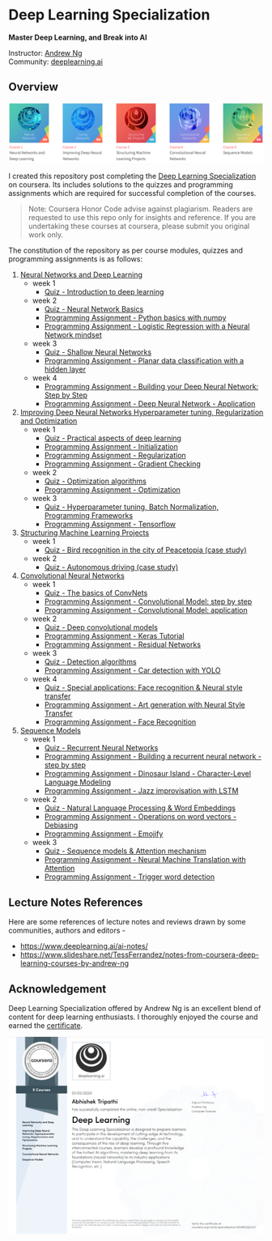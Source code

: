 # Deep Learning Specialization
**Master Deep Learning, and Break into AI**

Instructor: [Andrew Ng](http://www.andrewng.org/)  
Community: [deeplearning.ai](https://www.deeplearning.ai/)

## Overview

![](images/course_modules.png)

I created this repository post completing the [Deep Learning Specialization](https://www.coursera.org/specializations/deep-learning) on coursera. Its includes solutions to the quizzes and programming assignments which are required for successful completion of the courses.

> Note: Coursera Honor Code advise against plagiarism. Readers are requested to use this repo only for insights and reference. If you are undertaking these courses at coursera, please submit you original work only.

The constitution of the repository as per course modules, quizzes and programming assignments is as follows:

1. [Neural Networks and Deep Learning](https://github.com/abhishektripathi24/Deep-Learning-Specialization-Coursera/tree/master/1.%20Neural-Networks-and-Deep-Learning)
    * week 1
        * [Quiz - Introduction to deep learning](https://github.com/abhishektripathi24/Deep-Learning-Specialization-Coursera/blob/master/1.%20Neural-Networks-and-Deep-Learning/week1/Quiz%20-%20Introduction%20to%20deep%20learning.pdf)
    * week 2
        * [Quiz - Neural Network Basics](https://github.com/abhishektripathi24/Deep-Learning-Specialization-Coursera/blob/master/1.%20Neural-Networks-and-Deep-Learning/week2/Quiz%20-%20Neural%20Network%20Basics.pdf)
        * [Programming Assignment - Python basics with numpy](https://github.com/abhishektripathi24/Deep-Learning-Specialization-Coursera/blob/master/1.%20Neural-Networks-and-Deep-Learning/week2/1.Python_Basics_With_Numpy_v3a.ipynb)
        * [Programming Assignment - Logistic Regression with a Neural Network mindset](https://github.com/abhishektripathi24/Deep-Learning-Specialization-Coursera/blob/master/1.%20Neural-Networks-and-Deep-Learning/week2/2.Logistic_Regression_with_a_Neural_Network_mindset_v6a.ipynb)
    * week 3
        * [Quiz - Shallow Neural Networks](https://github.com/abhishektripathi24/Deep-Learning-Specialization-Coursera/blob/master/1.%20Neural-Networks-and-Deep-Learning/week3/Quiz%20-%20Shallow%20Neural%20Networks.pdf)
        * [Programming Assignment - Planar data classification with a hidden layer](https://github.com/abhishektripathi24/Deep-Learning-Specialization-Coursera/blob/master/1.%20Neural-Networks-and-Deep-Learning/week3/Planar_data_classification_with_onehidden_layer_v6c.ipynb)
    * week 4
        * [Programming Assignment - Building your Deep Neural Network: Step by Step](https://github.com/abhishektripathi24/Deep-Learning-Specialization-Coursera/blob/master/1.%20Neural-Networks-and-Deep-Learning/week4/1.Building_your_Deep_Neural_Network_Step_by_Step_v8a.ipynb)
        * [Programming Assignment - Deep Neural Network - Application](https://github.com/abhishektripathi24/Deep-Learning-Specialization-Coursera/blob/master/1.%20Neural-Networks-and-Deep-Learning/week4/2.Deep%2BNeural%2BNetwork%2B-%2BApplication%2Bv8.ipynb)
2. [Improving Deep Neural Networks Hyperparameter tuning, Regularization and Optimization](https://github.com/abhishektripathi24/Deep-Learning-Specialization-Coursera/tree/master/2.%20Improving-Deep-Neural-Networks)
    * week 1
        * [Quiz - Practical aspects of deep learning](https://github.com/abhishektripathi24/Deep-Learning-Specialization-Coursera/blob/master/2.%20Improving-Deep-Neural-Networks/week1/Quiz%20-%20Practical%20aspects%20of%20deep%20learning.pdf)
        * [Programming Assignment - Initialization](https://github.com/abhishektripathi24/Deep-Learning-Specialization-Coursera/blob/master/2.%20Improving-Deep-Neural-Networks/week1/1.Initialization.ipynb)
        * [Programming Assignment - Regularization](https://github.com/abhishektripathi24/Deep-Learning-Specialization-Coursera/blob/master/2.%20Improving-Deep-Neural-Networks/week1/2.Regularization_v2a.ipynb)
        * [Programming Assignment - Gradient Checking](https://github.com/abhishektripathi24/Deep-Learning-Specialization-Coursera/blob/master/2.%20Improving-Deep-Neural-Networks/week1/3.Gradient%2BChecking%2Bv1.ipynb)
    * week 2
        * [Quiz - Optimization algorithms](https://github.com/abhishektripathi24/Deep-Learning-Specialization-Coursera/blob/master/2.%20Improving-Deep-Neural-Networks/week2/Quiz%20-%20Optimization%20algorithms.pdf)
        * [Programming Assignment - Optimization](https://github.com/abhishektripathi24/Deep-Learning-Specialization-Coursera/blob/master/2.%20Improving-Deep-Neural-Networks/week2/Optimization_methods_v1b.ipynb)
    * week 3
        * [Quiz - Hyperparameter tuning, Batch Normalization, Programming Frameworks](https://github.com/abhishektripathi24/Deep-Learning-Specialization-Coursera/blob/master/2.%20Improving-Deep-Neural-Networks/week3/Quiz%20-%20Hyperparameter%20tuning%2C%20Batch%20Normalization%2C%20Programming%20Frameworks.pdf)
        * [Programming Assignment - Tensorflow](https://github.com/abhishektripathi24/Deep-Learning-Specialization-Coursera/blob/master/2.%20Improving-Deep-Neural-Networks/week3/TensorFlow_Tutorial_v3b.ipynb)
3. [Structuring Machine Learning Projects](https://github.com/abhishektripathi24/Deep-Learning-Specialization-Coursera/tree/master/3.%20Structuring-Machine-Learning-Projects)
    * week 1
        * [Quiz - Bird recognition in the city of Peacetopia (case study)](https://github.com/abhishektripathi24/Deep-Learning-Specialization-Coursera/blob/master/3.%20Structuring-Machine-Learning-Projects/week1/Quiz%20-%20Bird%20recognition%20in%20the%20city%20of%20Peacetopia.pdf)
    * week 2
        * [Quiz - Autonomous driving (case study)](https://github.com/abhishektripathi24/Deep-Learning-Specialization-Coursera/blob/master/3.%20Structuring-Machine-Learning-Projects/week2/Quiz%20-%20Autonomous%20driving.pdf)
4. [Convolutional Neural Networks](https://github.com/abhishektripathi24/Deep-Learning-Specialization-Coursera/tree/master/4.%20Convolutional-Neural-Networks)
    * week 1
        * [Quiz - The basics of ConvNets](https://github.com/abhishektripathi24/Deep-Learning-Specialization-Coursera/blob/master/4.%20Convolutional-Neural-Networks/week1/Quiz%20-%20The%20basics%20of%20ConvNets.pdf)
        * [Programming Assignment - Convolutional Model: step by step](https://github.com/abhishektripathi24/Deep-Learning-Specialization-Coursera/blob/master/4.%20Convolutional-Neural-Networks/week1/1.Convolution_model_Step_by_Step_v2a.ipynb)
        * [Programming Assignment - Convolutional Model: application](https://github.com/abhishektripathi24/Deep-Learning-Specialization-Coursera/blob/master/4.%20Convolutional-Neural-Networks/week1/2.Convolution_model_Application_v1a.ipynb)
    * week 2
        * [Quiz - Deep convolutional models](https://github.com/abhishektripathi24/Deep-Learning-Specialization-Coursera/blob/master/4.%20Convolutional-Neural-Networks/week2/Quiz%20-%20Deep%20convolutional%20models.pdf)
        * [Programming Assignment - Keras Tutorial](https://github.com/abhishektripathi24/Deep-Learning-Specialization-Coursera/blob/master/4.%20Convolutional-Neural-Networks/week2/1.Keras_Tutorial_v2a.ipynb)
        * [Programming Assignment - Residual Networks](https://github.com/abhishektripathi24/Deep-Learning-Specialization-Coursera/blob/master/4.%20Convolutional-Neural-Networks/week2/2.Residual_Networks_v2a.ipynb)
    * week 3
        * [Quiz - Detection algorithms](https://github.com/abhishektripathi24/Deep-Learning-Specialization-Coursera/blob/master/4.%20Convolutional-Neural-Networks/week3/Quiz%20-%20Detection%20algorithms.pdf)
        * [Programming Assignment - Car detection with YOLO](https://github.com/abhishektripathi24/Deep-Learning-Specialization-Coursera/blob/master/4.%20Convolutional-Neural-Networks/week3/Autonomous_driving_application_Car_detection_v3a.ipynb)
    * week 4
        * [Quiz - Special applications: Face recognition & Neural style transfer](https://github.com/abhishektripathi24/Deep-Learning-Specialization-Coursera/blob/master/4.%20Convolutional-Neural-Networks/week4/Quiz%20-%20Special%20applications-%20Face%20recognition%20%26%20Neural%20style%20transfer.pdf)
        * [Programming Assignment - Art generation with Neural Style Transfer](https://github.com/abhishektripathi24/Deep-Learning-Specialization-Coursera/blob/master/4.%20Convolutional-Neural-Networks/week4/1.Art_Generation_with_Neural_Style_Transfer_v3a.ipynb)
        * [Programming Assignment - Face Recognition](https://github.com/abhishektripathi24/Deep-Learning-Specialization-Coursera/blob/master/4.%20Convolutional-Neural-Networks/week4/2.Face_Recognition_v3a.ipynb)
5. [Sequence Models](https://github.com/abhishektripathi24/Deep-Learning-Specialization-Coursera/tree/master/5.%20Sequence-Models)
    * week 1
        * [Quiz - Recurrent Neural Networks](https://github.com/abhishektripathi24/Deep-Learning-Specialization-Coursera/blob/master/5.%20Sequence-Models/week1/Quiz%20-%20Recurrent%20Neural%20Networks.pdf)
        * [Programming Assignment - Building a recurrent neural network - step by step](https://github.com/abhishektripathi24/Deep-Learning-Specialization-Coursera/blob/master/5.%20Sequence-Models/week1/1.Building_a_Recurrent_Neural_Network_Step_by_Step_v3a.ipynb)
        * [Programming Assignment - Dinosaur Island - Character-Level Language Modeling](https://github.com/abhishektripathi24/Deep-Learning-Specialization-Coursera/blob/master/5.%20Sequence-Models/week1/2.Dinosaurus_Island_Character_level_language_model_final_v3a.ipynb)
        * [Programming Assignment - Jazz improvisation with LSTM](https://github.com/abhishektripathi24/Deep-Learning-Specialization-Coursera/blob/master/5.%20Sequence-Models/week1/3.Improvise_a_Jazz_Solo_with_an_LSTM_Network_v3a.ipynb)
    * week 2
        * [Quiz - Natural Language Processing & Word Embeddings](https://github.com/abhishektripathi24/Deep-Learning-Specialization-Coursera/blob/master/5.%20Sequence-Models/week2/Quiz%20-%20Natural%20Language%20Processing%20%26%20Word%20Embeddings.pdf)
        * [Programming Assignment - Operations on word vectors - Debiasing](https://github.com/abhishektripathi24/Deep-Learning-Specialization-Coursera/blob/master/5.%20Sequence-Models/week2/1.Operations_on_word_vectors_v2a.ipynb)
        * [Programming Assignment - Emojify](https://github.com/abhishektripathi24/Deep-Learning-Specialization-Coursera/blob/master/5.%20Sequence-Models/week2/2.Emojify_v2a.ipynb)
    * week 3
        * [Quiz - Sequence models & Attention mechanism](https://github.com/abhishektripathi24/Deep-Learning-Specialization-Coursera/blob/master/5.%20Sequence-Models/week3/Quiz%20-%20Sequence%20models%20%26%20Attention%20mechanism.pdf)
        * [Programming Assignment - Neural Machine Translation with Attention](https://github.com/abhishektripathi24/Deep-Learning-Specialization-Coursera/blob/master/5.%20Sequence-Models/week3/1.Neural_machine_translation_with_attention_v4a.ipynb)
        * [Programming Assignment - Trigger word detection](https://github.com/abhishektripathi24/Deep-Learning-Specialization-Coursera/blob/master/5.%20Sequence-Models/week3/2.Trigger_word_detection_v1a.ipynb)

## Lecture Notes References
Here are some references of lecture notes and reviews drawn by some communities, authors and editors - 
* https://www.deeplearning.ai/ai-notes/
* https://www.slideshare.net/TessFerrandez/notes-from-coursera-deep-learning-courses-by-andrew-ng

## Acknowledgement

Deep Learning Specialization offered by Andrew Ng is an excellent blend of content for deep learning enthusiasts. I thoroughly enjoyed the course and earned the [certificate](https://www.coursera.org/account/accomplishments/specialization/certificate/5K48N32J3UU7).
  
![](images/certificate.png)